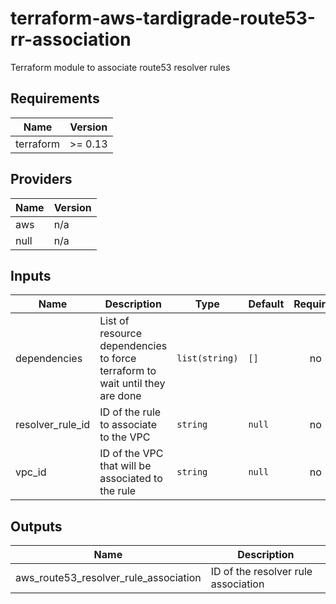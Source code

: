 # terraform-aws-tardigrade-route53-rr-association

Terraform module to associate route53 resolver rules


<!-- BEGIN TFDOCS -->
## Requirements

| Name | Version |
|------|---------|
| terraform | >= 0.13 |

## Providers

| Name | Version |
|------|---------|
| aws | n/a |
| null | n/a |

## Inputs

| Name | Description | Type | Default | Required |
|------|-------------|------|---------|:--------:|
| dependencies | List of resource dependencies to force terraform to wait until they are done | `list(string)` | `[]` | no |
| resolver\_rule\_id | ID of the rule to associate to the VPC | `string` | `null` | no |
| vpc\_id | ID of the VPC that will be associated to the rule | `string` | `null` | no |

## Outputs

| Name | Description |
|------|-------------|
| aws\_route53\_resolver\_rule\_association | ID of the resolver rule association |

<!-- END TFDOCS -->
